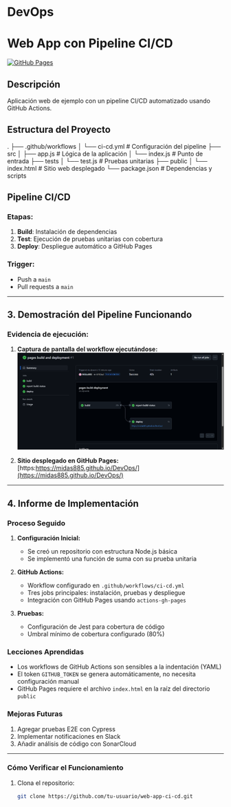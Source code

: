 # DevOps

# Web App con Pipeline CI/CD

[![GitHub Pages](https://img.shields.io/badge/Deployed%20on-GitHub%20Pages-blue)](https://midas885.github.io/DevOps/)



## Descripción
Aplicación web de ejemplo con un pipeline CI/CD automatizado usando GitHub Actions.

## Estructura del Proyecto
.
├── .github/workflows
│ └── ci-cd.yml # Configuración del pipeline
├── src
│ ├── app.js # Lógica de la aplicación
│ └── index.js # Punto de entrada
├── tests
│ └── test.js # Pruebas unitarias
├── public
│ └── index.html # Sitio web desplegado
└── package.json # Dependencias y scripts


## Pipeline CI/CD
### Etapas:
1. **Build**: Instalación de dependencias
2. **Test**: Ejecución de pruebas unitarias con cobertura
3. **Deploy**: Despliegue automático a GitHub Pages

### Trigger:
- Push a `main`
- Pull requests a `main`

---

## 3. Demostración del Pipeline Funcionando

### Evidencia de ejecución:
1. **Captura de pantalla del workflow ejecutándose:**  
   ![Workflow ejecutándose](workflows.png)

2. **Sitio desplegado en GitHub Pages:**  
   [https:https://midas885.github.io/DevOps/](https://midas885.github.io/DevOps/)

---

## 4. Informe de Implementación

### **Proceso Seguido**
1. **Configuración Inicial:**
   - Se creó un repositorio con estructura Node.js básica
   - Se implementó una función de suma con su prueba unitaria

2. **GitHub Actions:**
   - Workflow configurado en `.github/workflows/ci-cd.yml`
   - Tres jobs principales: instalación, pruebas y despliegue
   - Integración con GitHub Pages usando `actions-gh-pages`

3. **Pruebas:**
   - Configuración de Jest para cobertura de código
   - Umbral mínimo de cobertura configurado (80%)


### **Lecciones Aprendidas**
- Los workflows de GitHub Actions son sensibles a la indentación (YAML)
- El token `GITHUB_TOKEN` se genera automáticamente, no necesita configuración manual
- GitHub Pages requiere el archivo `index.html` en la raíz del directorio `public`

### **Mejoras Futuras**
1. Agregar pruebas E2E con Cypress
2. Implementar notificaciones en Slack
3. Añadir análisis de código con SonarCloud

---

### **Cómo Verificar el Funcionamiento**
1. Clona el repositorio:
   ```bash
   git clone https://github.com/tu-usuario/web-app-ci-cd.git

